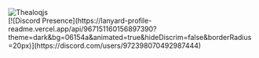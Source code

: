 <img src="https://komarev.com/ghpvc/?username=thealoqjs&label=Ziyaretçi%20Sayısı&color=552b75" alt="Thealoqjs" />

<br>
[![Discord Presence](https://lanyard-profile-readme.vercel.app/api/967151160156897390?theme=dark&bg=06154a&animated=true&hideDiscrim=false&borderRadius=20px)](https://discord.com/users/972398070492987444)
<br>
